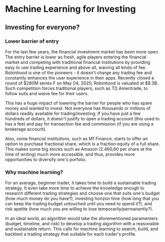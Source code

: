 # Machine Learning for Investing

## Investing for everyone?

### Lower barrier of entry

For the last few years, the financial investment market has been more open. The entry barrier is lower as fresh, agile players entering the financial market and competing with traditional financial institutions by providing easy to use trading experience and above all, waiving all kinds of fee. Robinhood is one of the pioneers - it doesn't charge any trading fee and constantly enhances the user experience in their apps. Recently closed a round of $280M series F on May 04, 2020, Robinhood is valuated at $8.3B. Such competition forces traditional players, such as TD Ameritrade, to follow suits and waive fee for their users.

This has a huge impact of lowering the barrier for people who has spare money and wanted to invest. Not everyone has thousands or millions of dollars readily available for trading/investing. If you have just a few hundreds of dollars, it doesn't justify to open a trading account (this used to has a fee) and pay for transaction fee and commission (if you are using a brokerage account).

Also, some financial institutions, such as M1 Finance, starts to offer an option to purchase fractional share, which is a fraction equity of a full share. This makes some big stocks such as Amazon (2.460,60 per share at the time of writing) much more accessible, and thus, provides more opportunities to diversify one's porfolio.

### Why machine learning?

For an average, beginner trader, it takes time to build a sustainable trading strategy. It even take more time to achieve the knowledge enough to research different trading strategies and choose one that suits one's budget (how much money do you have?), investing horizon time (how long that you can keep the trading budget untouched until you need to spend it?), and risk apetite (how much you are willing to lose temporarily/permanently?).

In an ideal world, an algorithm would take the aforementioned paramenters (budget, timeline, and risk) to develop a trading algorithm with a reasonable and sustainable return. This calls for machine learning to search, build, and backtest a trading strategy that suitable for each trader's profile.
